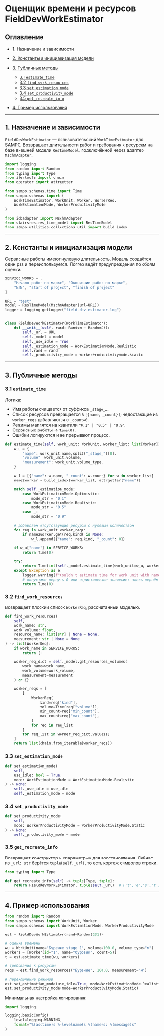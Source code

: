 # Оценщик времени и ресурсов FieldDevWorkEstimator

## Оглавление

* [1. Назначение и зависимости](#1-назначение-и-зависимости)
* [2. Константы и инициализация модели](#2-константы-и-инициализация-модели)
* [3. Публичные методы](#3-публичные-методы)

  * [3.1 `estimate_time`](#31-estimate_time)
  * [3.2 `find_work_resources`](#32-find_work_resources)
  * [3.3 `set_estimation_mode`](#33-set_estimation_mode)
  * [3.4 `set_productivity_mode`](#34-set_productivity_mode)
  * [3.5 `get_recreate_info`](#35-get_recreate_info)
* [4. Пример использования](#4-пример-использования)

---

## 1. Назначение и зависимости

`FieldDevWorkEstimator` — пользовательский `WorkTimeEstimator` для SAMPO. Возвращает длительности работ и требования к ресурсам на базе внешней модели `ResTimeModel`, подключённой через адаптер `MschmAdapter`.

```python
import logging
from random import Random
from typing import Type
from itertools import chain
from operator import attrgetter

from sampo.schemas.time import Time
from sampo.schemas import (
    WorkTimeEstimator, WorkUnit, Worker, WorkerReq,
    WorkEstimationMode, WorkerProductivityMode
)

from idbadapter import MschmAdapter
from stairsres.res_time_model import ResTimeModel
from sampo.utilities.collections_util import build_index
```

---

## 2. Константы и инициализация модели

Сервисные работы имеют нулевую длительность. Модель создаётся один раз и переиспользуется. Логгер ведёт предупреждения по сбоям оценки.

```python
SERVICE_WORKS = [
    "Начало работ по марке", "Окончание работ по марке",
    "NaN", "start of project", "finish of project"
]

URL = "test"
model = ResTimeModel(MschmAdapter(url=URL))
logger = logging.getLogger("field-dev-estimator-log")


class FieldDevWorkEstimator(WorkTimeEstimator):
    def __init__(self, rand: Random = Random()):
        self._url = URL
        self._model = model
        self._use_idle = True
        self._estimation_mode = WorkEstimationMode.Realistic
        self.rand = rand
        self._productivity_mode = WorkerProductivityMode.Static
```

---

## 3. Публичные методы

### 3.1 `estimate_time`

Логика:

* Имя работы очищается от суффикса `_stage_…`.
* Список ресурсов превращается в `[{name, _count}]`; недостающие из `worker_reqs` добавляются с `_count=0`.
* Режимы маппятся на квантили `"0.1" | "0.5" | "0.9"`.
* Сервисные работы → `Time(0)`.
* Ошибки логируются и не прерывают процесс.

```python
def estimate_time(self, work_unit: WorkUnit, worker_list: list[Worker]) -> Time:
    w_u = {
        "name": work_unit.name.split("_stage_")[0],
        "volume": work_unit.volume,
        "measurement": work_unit.volume_type,
    }

    w_l = [{"name": w.name, "_count": w.count} for w in worker_list]
    name2worker = build_index(worker_list, attrgetter("name"))

    match self._estimation_mode:
        case WorkEstimationMode.Optimistic:
            mode_str = "0.1"
        case WorkEstimationMode.Realistic:
            mode_str = "0.5"
        case _:
            mode_str = "0.9"

    # добавляем отсутствующие ресурсы с нулевым количеством
    for req in work_unit.worker_reqs:
        if name2worker.get(req.kind) is None:
            w_l.append({"name": req.kind, "_count": 0})

    if w_u["name"] in SERVICE_WORKS:
        return Time(0)

    try:
        return Time(int(self._model.estimate_time(work_unit=w_u, worker_list=w_l, mode=mode_str)))
    except Exception as e:
        logger.warning(f"Couldn't estimate time for work unit with name='{w_u['name']}': {e}")
        # допустимо вернуть 0 или эвристическое значение; здесь вернём 0
        return Time(0)
```

### 3.2 `find_work_resources`

Возвращает плоский список `WorkerReq`, рассчитанный моделью.

```python
def find_work_resources(
    self,
    work_name: str,
    work_volume: float,
    resource_name: list[str] | None = None,
    measurement: str | None = None
) -> list[WorkerReq]:
    if work_name in SERVICE_WORKS:
        return []

    worker_req_dict = self._model.get_resources_volumes(
        work_name=work_name,
        work_volume=work_volume,
        measurement=measurement
    ) or {}

    worker_reqs = [
        [
            WorkerReq(
                kind=req["kind"],
                volume=Time(req["volume"]),
                min_count=req["min_count"],
                max_count=req["max_count"],
            )
            for req in req_list
        ]
        for req_list in worker_req_dict.values()
    ]
    return list(chain.from_iterable(worker_reqs))
```

### 3.3 `set_estimation_mode`

```python
def set_estimation_mode(
    self,
    use_idle: bool = True,
    mode: WorkEstimationMode = WorkEstimationMode.Realistic
) -> None:
    self._use_idle = use_idle
    self._estimation_mode = mode
```

### 3.4 `set_productivity_mode`

```python
def set_productivity_mode(
    self,
    mode: WorkerProductivityMode = WorkerProductivityMode.Static
) -> None:
    self._productivity_mode = mode
```

### 3.5 `get_recreate_info`

Возвращает конструктор и «параметры» для восстановления. Сейчас из `_url: str` берётся `tuple(self._url)`, то есть кортеж символов строки.

```python
from typing import Type

def get_recreate_info(self) -> tuple[Type, tuple]:
    return FieldDevWorkEstimator, tuple(self._url)  # ('t','e','s','t') для "test"
```

---

## 4. Пример использования

```python
from random import Random
from sampo.schemas import WorkUnit, Worker
from sampo.schemas import WorkEstimationMode, WorkerProductivityMode

est = FieldDevWorkEstimator(rand=Random(231))

# оценка времени
wu = WorkUnit(name="Бурение_stage_1", volume=100.0, volume_type="м")
workers = [Worker(id="1", name="буровик", count=5)]
t = est.estimate_time(wu, workers)

# требования к ресурсам
reqs = est.find_work_resources("Бурение", 100.0, measurement="м")

# переключение режимов
est.set_estimation_mode(use_idle=True, mode=WorkEstimationMode.Realistic)
est.set_productivity_mode(mode=WorkerProductivityMode.Static)
```

Минимальная настройка логирования:

```python
import logging

logging.basicConfig(
    level=logging.WARNING,
    format="%(asctime)s %(levelname)s %(name)s: %(message)s"
)
```